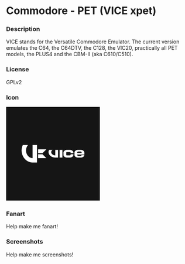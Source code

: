 # Commodore - PET (VICE xpet)

### Description

VICE stands for the Versatile Commodore Emulator. The current version emulates the C64, the C64DTV, the C128, the VIC20, practically all PET models, the PLUS4 and the CBM-II (aka C610/C510).

### License

GPLv2

### Icon

![Commodore - PET (VICE xpet) icon](game.libretro.vice_xpet/resources/icon.png)

### Fanart

Help make me fanart!

### Screenshots

Help make me screenshots!
